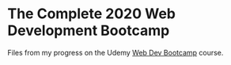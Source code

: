 # The Complete 2020 Web Development Bootcamp 

Files from my progress on the Udemy
[Web Dev Bootcamp](https://www.udemy.com/course/the-complete-web-development-bootcamp/)
course.

